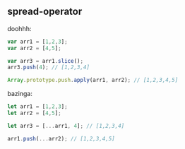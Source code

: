 ## spread-operator

doohhh:
```javascript
var arr1 = [1,2,3];
var arr2 = [4,5];

var arr3 = arr1.slice();
arr3.push(4); // [1,2,3,4]

Array.prototype.push.apply(arr1, arr2); // [1,2,3,4,5]
```

bazinga:
```javascript
let arr1 = [1,2,3];
let arr2 = [4,5];

let arr3 = [...arr1, 4]; // [1,2,3,4]

arr1.push(...arr2); // [1,2,3,4,5]
```